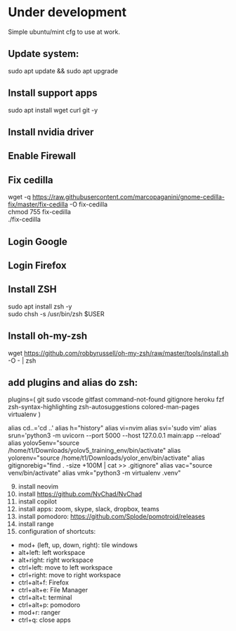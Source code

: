 # Under development

Simple  ubuntu/mint cfg to use at work.

## Update system: 

sudo apt update && sudo apt upgrade

## Install support apps

sudo apt install wget curl git -y

## Install nvidia driver

## Enable Firewall

## Fix cedilla

wget -q https://raw.githubusercontent.com/marcopaganini/gnome-cedilla-fix/master/fix-cedilla -O fix-cedilla  
chmod 755 fix-cedilla  
./fix-cedilla

## Login Google

## Login Firefox

## Install ZSH

sudo apt install zsh -y  
sudo chsh -s /usr/bin/zsh $USER

## Install oh-my-zsh

wget https://github.com/robbyrussell/oh-my-zsh/raw/master/tools/install.sh -O - | zsh

## add plugins and alias do zsh:

plugins=(
    git
    sudo
    vscode
    gitfast
    command-not-found
    gitignore
    heroku
    fzf
    zsh-syntax-highlighting
    zsh-autosuggestions
    colored-man-pages
    virtualenv
)

alias cd..='cd ..'
alias h="history"
alias vi=nvim
alias svi='sudo vim'
alias srun='python3 -m uvicorn --port 5000 --host 127.0.0.1 main:app --reload'
alias yolov5env="source /home/t1/Downloads/yolov5_training_env/bin/activate"
alias yolorenv="source /home/t1/Downloads/yolor_env/bin/activate"
alias gitignorebig="find . -size +100M | cat >> .gitignore"
alias vac="source venv/bin/activate"
alias vmk="python3 -m virtualenv .venv"

9. install neovim
10. install https://github.com/NvChad/NvChad
11. install copilot
12. install apps: zoom, skype, slack, dropbox, teams
13. install pomodoro: https://github.com/Splode/pomotroid/releases
14. install range
15. configuration of shortcuts:
  - mod+ (left, up, down, right): tile windows
  - alt+left: left workspace
  - alt+right: right workspace
  - ctrl+left: move to left workspace
  - ctrl+right: move to right workspace
  - ctrl+alt+f: Firefox
  - ctrl+alt+e: File Manager
  - ctrl+alt+t: terminal
  - ctrl+alt+p: pomodoro
  - mod+r: ranger
  - ctrl+q: close apps
